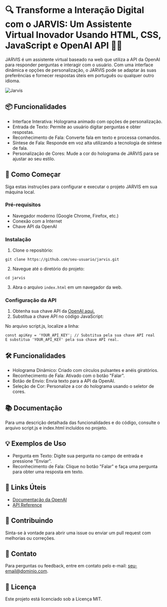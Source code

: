 # 🔍 Transforme a Interação Digital com o JARVIS: Um Assistente Virtual Inovador Usando HTML, CSS, JavaScript e OpenAI API 🤖✨

JARVIS é um assistente virtual baseado na web que utiliza a API da OpenAI para responder perguntas e interagir com o usuário. Com uma interface dinâmica e opções de personalização, o JARVIS pode se adaptar às suas preferências e fornecer respostas úteis em português ou qualquer outro idioma.

![Jarvis](https://github.com/user-attachments/assets/f3031ec5-a67f-471f-8b43-8eca9f3a1542)

## 📦 Funcionalidades
- Interface Interativa: Holograma animado com opções de personalização.
- Entrada de Texto: Permite ao usuário digitar perguntas e obter respostas.
- Reconhecimento de Fala: Converte fala em texto e processa comandos.
- Síntese de Fala: Responde em voz alta utilizando a tecnologia de síntese de fala.
- Personalização de Cores: Mude a cor do holograma de JARVIS para se ajustar ao seu estilo.

## 🚀 Como Começar
Siga estas instruções para configurar e executar o projeto JARVIS em sua máquina local.

### Pré-requisitos
- Navegador moderno (Google Chrome, Firefox, etc.)
- Conexão com a Internet
- Chave API da OpenAI

### Instalação
1. Clone o repositório:
```
git clone https://github.com/seu-usuario/jarvis.git
```
2. Navegue até o diretório do projeto:
```
cd jarvis
```
3. Abra o arquivo ```index.html``` em um navegador da web.

### Configuração da API
1. Obtenha sua chave API da [OpenAI aqui.](https://platform.openai.com/signup)
2. Substitua a chave API no código JavaScript:

No arquivo script.js, localize a linha:
```
const apiKey = 'YOUR_API_KEY'; // Substitua pela sua chave API real
E substitua 'YOUR_API_KEY' pela sua chave API real.
```

## 🛠️ Funcionalidades
- Holograma Dinâmico: Criado com círculos pulsantes e anéis giratórios.
- Reconhecimento de Fala: Ativado com o botão "Falar".
- Botão de Envio: Envia texto para a API da OpenAI.
- Seleção de Cor: Personalize a cor do holograma usando o seletor de cores.

## 📚 Documentação
Para uma descrição detalhada das funcionalidades e do código, consulte o arquivo script.js e index.html incluídos no projeto.

## 💡 Exemplos de Uso
- Pergunta em Texto: Digite sua pergunta no campo de entrada e pressione "Enviar".
- Reconhecimento de Fala: Clique no botão "Falar" e faça uma pergunta para obter uma resposta em texto.

## 🔗 Links Úteis
- [Documentação da OpenAI](https://platform.openai.com/docs)
- [API Reference](https://platform.openai.com/docs/api-reference)

## 👥 Contribuindo
Sinta-se à vontade para abrir uma issue ou enviar um pull request com melhorias ou correções.

## 📧 Contato
Para perguntas ou feedback, entre em contato pelo e-mail: seu-email@dominio.com.

## 📝 Licença
Este projeto está licenciado sob a Licença MIT.
